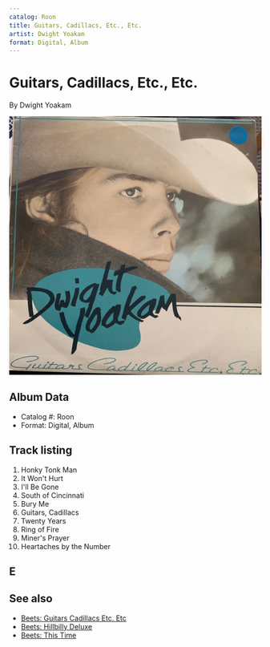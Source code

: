 ```yaml
---
catalog: Roon
title: Guitars, Cadillacs, Etc., Etc.
artist: Dwight Yoakam
format: Digital, Album
---
```


# Guitars, Cadillacs, Etc., Etc.

By Dwight Yoakam

![](../../assets/albumcovers/Dwight_Yoakam-Guitars__Cadillacs__Etc__Etc.png)

## Album Data

- Catalog #: Roon
- Format: Digital, Album


## Track listing


1. Honky Tonk Man
2. It Won't Hurt
3. I'll Be Gone
4. South of Cincinnati
5. Bury Me
6. Guitars, Cadillacs
7. Twenty Years
8. Ring of Fire
9. Miner's Prayer
10. Heartaches by the Number

## E


## See also

- [Beets: Guitars Cadillacs Etc. Etc](../../Beets/Dwight_Yoakam/Guitars_Cadillacs_Etc_Etc.md)
- [Beets: Hillbilly Deluxe](../../Beets/Dwight_Yoakam/Hillbilly_Deluxe.md)
- [Beets: This Time](../../Beets/Dwight_Yoakam/This_Time.md)
